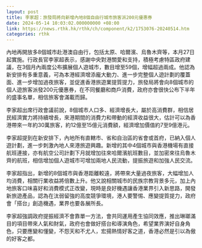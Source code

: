 ```yaml
---
layout: post
title: 李家超：旅發局將向新增內地8個自由行城市旅客派200元優惠券
date: 2024-05-14 10:03:02.000000000 +08:00
link: https://news.rthk.hk/rthk/ch/component/k2/1753076-20240514.htm
categories: rthk
---
```


內地再開放多8個城市赴港澳自由行，包括太原、哈爾濱、烏魯木齊等，本月27日起實施。行政長官李家超表示，感謝中央對港關愛和支持，積極考慮特區政府建議，在3個月內兩度公布擴展個人遊城市，數目增至59個，增幅超過兩成。他認為新安排有多重意義，可為本港經濟增添龐大動力、進一步完整個人遊計劃的覆蓋面、進一步增加過夜旅客，並促進香港旅遊業提質提力，旅發局將會向8個城市的個人遊旅客派發200元優惠券，在不同餐廳和商戶消費，政府亦會很快公布下半年的盛事名單，相信旅客會滿載而歸。

李家超出席行政會議前說，8個城市人口多、經濟增長大，屬於高消費群，相信居民經濟實力將持續增長，來港期間的消費力和帶動的經濟收益很大，估計可以為香港帶來一年約30萬旅客，約12億至15億元消費額，經濟增加價值約7至9億港元。

李家超提到在新安排下，內地所有直轄市、省和自治區的省會或首府，已納入個人遊計劃，進一步刺激內地人來港旅遊興趣。新增的其中4個城市與香港機場有直接航班連接，亦有航空公司計劃下月就增加往來哈爾濱航班數目，並加密來往烏魯木齊的航班，相信增加個人遊城市可增加兩地人民流動，提振旅遊和加強人民交流。

李家超指出，新增的8個城市與香港距離較遠，將帶來大量過夜旅客，大幅增加人均消費，相關行業收益將倍數上升。他又說相關城市的民族宗教背景多元，加上內地旅客口味喜好和消費模式正改變，現時是良好機遇讓香港業界引入新思路，開發新旅遊產品，認為在汰弱留強的高度競爭環境，港人要警惕、應變提質提力，政府會「搭台」創造機遇，業界也要各展所長。

李家超強調政府提振經濟不會靠單一方法，會共同運用產生協同效應，推出琳瑯滿目的項目帶來人氣和財氣，政府也會做好搭台和導演角色，希望業界演好自身角色，只要應變和懂變，不怨天和不尤人，宏揚熱情好客之道，香港必然是引以為傲的好客之都。
